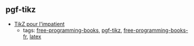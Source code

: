 pgf-tikz 
---
* [TikZ pour l'impatient](http://math.et.info.free.fr/TikZ/)
    * tags: [free-programming-books](../tags/free-programming-books.md), [pgf-tikz](../tags/pgf-tikz.md), [free-programming-books-fr](../tags/free-programming-books-fr.md), [latex](../tags/latex.md)
